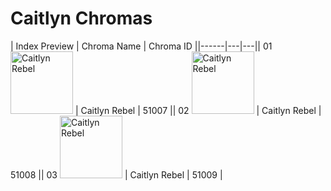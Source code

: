 # Caitlyn Chromas

| Index  Preview | Chroma Name | Chroma ID ||------|---|---|| 01  <img src='https://raw.communitydragon.org/latest/plugins/rcp-be-lol-game-data/global/default/v1/champion-chroma-images/51/51007.png' alt='Caitlyn Rebel' width='100'> | Caitlyn Rebel | 51007 || 02  <img src='https://raw.communitydragon.org/latest/plugins/rcp-be-lol-game-data/global/default/v1/champion-chroma-images/51/51008.png' alt='Caitlyn Rebel' width='100'> | Caitlyn Rebel | 51008 || 03  <img src='https://raw.communitydragon.org/latest/plugins/rcp-be-lol-game-data/global/default/v1/champion-chroma-images/51/51009.png' alt='Caitlyn Rebel' width='100'> | Caitlyn Rebel | 51009 |